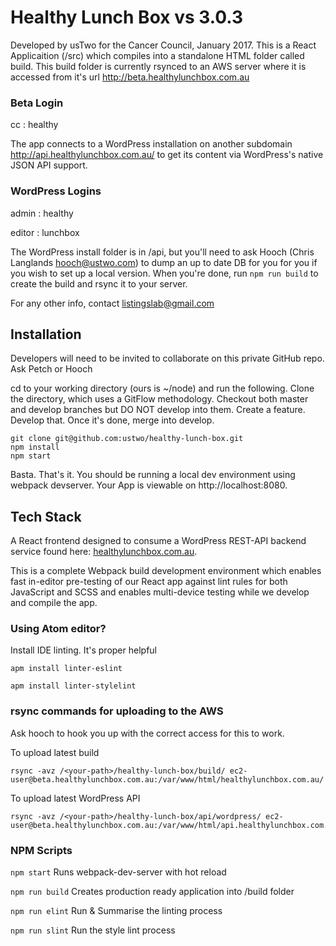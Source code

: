 # Healthy Lunch Box vs 3.0.3

Developed by usTwo for the Cancer Council, January 2017. This is a React Applicaition
(/src) which compiles into a standalone HTML folder called build. This build folder is
currently rsynced to an AWS server where it is accessed from it's url
http://beta.healthylunchbox.com.au

### Beta Login

cc : healthy

The app connects to a WordPress installation on another subdomain http://api.healthylunchbox.com.au/
to get its content via WordPress's native JSON API support.

### WordPress Logins

admin : healthy

editor : lunchbox

The WordPress install folder is in /api, but you'll need to ask Hooch (Chris Langlands <hooch@ustwo.com>)
to dump an up to date DB for you for you if you wish to set up a local version. When you're done, run ```npm run build``` to create the build and rsync it to your server.

For any other info, contact listingslab@gmail.com

## Installation
Developers will need to be invited to collaborate on this private GitHub repo. Ask Petch or Hooch

cd to your working directory (ours is ~/node) and run the following. Clone the directory,
which uses a GitFlow methodology. Checkout both master and develop branches but DO NOT
develop into them. Create a feature. Develop that. Once it's done, merge into develop.

```
git clone git@github.com:ustwo/healthy-lunch-box.git
npm install
npm start
```

Basta. That's it. You should be running a local dev environment using webpack devserver. Your App is viewable on http://localhost:8080.

## Tech Stack

A React frontend designed to consume a WordPress REST-API backend service found here:
[healthylunchbox.com.au](http://api.healthylunchbox.com.au/).

This is a complete Webpack build development environment which enables fast in-editor pre-testing of our React app against lint rules for both JavaScript and SCSS and enables multi-device testing while we develop and compile the app.

### Using Atom editor?

Install IDE linting. It's proper helpful

```apm install linter-eslint```

```apm install linter-stylelint```

### rsync commands for uploading to the AWS

Ask hooch to hook you up with the correct access for this to work.

To upload latest build

```
rsync -avz /<your-path>/healthy-lunch-box/build/ ec2-user@beta.healthylunchbox.com.au:/var/www/html/healthylunchbox.com.au/
```

To upload latest WordPress API

```
rsync -avz /<your-path>/healthy-lunch-box/api/wordpress/ ec2-user@beta.healthylunchbox.com.au:/var/www/html/api.healthylunchbox.com.au/
```

### NPM Scripts

```npm start```
Runs webpack-dev-server with hot reload

```npm run build```
Creates production ready application into /build folder

```npm run elint```
Run & Summarise the linting process

```npm run slint```
Run the style lint process
